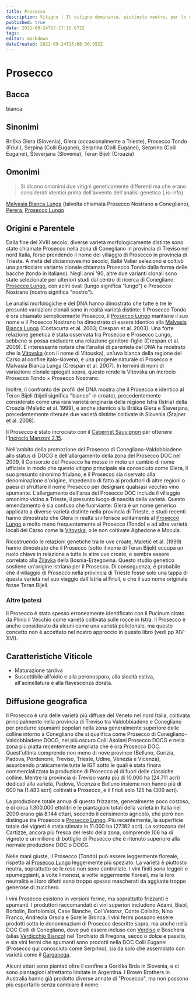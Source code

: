 ```yaml
---
title: Prosecco
description: Vitigno | Il vitigno dominante, piuttosto neutro, per lo spumante Prosecco, probabilmente istriano. Ingannevolmente ribattezzato Glera per motivi di protezione commerciale.
published: true
date: 2021-09-24T15:17:15.672Z
tags: 
editor: markdown
dateCreated: 2021-09-24T15:08:36.952Z
---
```


# Prosecco

## Bacca

bianca

## Sinonimi
Briška Glera (Slovenia), Glera (occasionalmente a Trieste), Prosecco Tondo (Friuli), Serpina (Colli Euganei), Serprina (Colli Euganei), Serprino (Colli Euganei), Števerjana (Slovenia), Teran Bijeli (Croazia)


## Omonimi
> Si dicono omonimi due vitigni geneticamente differenti ma che erano considerati identici prima dell'avvento dell'analisi genetica
{.is-info}

[Malvasia Bianca Lunga](/vitigni/Italia/malvasia-bianca-lunga) (talvolta chiamata Prosecco Nostrano a Conegliano), [Perera](/vitigni/Italia/perera), [Prosecco Lungo](/vitigni/Italia/prosecco-lungo)

## Origini e Parentele

Dalla fine del XVIII secolo, diverse varietà morfologicamente distinte sono state chiamate Prosecco nella zona di Conegliano in provincia di Treviso nel nord Italia, forse prendendo il nome del villaggio di Prosecco in provincia di Trieste. A metà del diciannovesimo secolo, Balbi Valier selezionò e coltivò una particolare variante clonale chiamata Prosecco Tondo dalla forma delle bacche (tondo in italiano). Negli anni '80, altre due varianti clonali sono state selezionate per ulteriori studi dal centro di ricerca di Conegliano: [Prosecco Lungo](/vitigni/Italia/prosecco-lungo), con acini ovali (lungo significa "lungo") e Prosecco Nostrano (nostro significa "nostro").

Le analisi morfologiche e del DNA hanno dimostrato che tutte e tre le presunte variazioni clonali sono in realtà varietà distinte: Il Prosecco Tondo è ora chiamato semplicemente Prosecco, il [Prosecco Lungo](/vitigni/Italia/prosecco-lungo) mantiene il suo nome e il Prosecco Nostrano ha dimostrato di essere identico alla [Malvasia Bianca Lunga](/vitigni/Italia/malvasia-bianca-lunga) (Costacurta et al. 2003; Crespan et al. 2003). Una forte relazione genetica è stata osservata tra Prosecco e Prosecco Lungo, sebbene si possa escludere una relazione genitore-figlio (Crespan et al. 2009). È interessante notare che l'analisi di parentela del DNA ha mostrato che la [Vitovska](/vitigni/Slovenia/bacca-bianca/vitovska) (con il nome di Vitouska), un'uva bianca della regione del Carso al confine italo-sloveno, è una progenie naturale di Prosecco e Malvasia Bianca Lunga (Crespan et al. 2007). In termini di nomi di variazione clonale spiegati sopra, questo rende la Vitovska un incrocio Prosecco Tondo × Prosecco Nostrano.

Inoltre, il confronto dei profili del DNA mostra che il Prosecco è identico al Teran Bijeli (bijeli significa "bianco" in croato), precedentemente considerato come una rara varietà originaria della regione Istra (Istria) della Croazia (Maletić et al. 1999), e anche identico alla Briška Glera e Števerjana, precedentemente ritenute due varietà distinte coltivate in Slovenia (Štajner et al. 2008).

Il Prosecco è stato incrociato con il [Cabernet Sauvignon](/vitigni/Francia/cabernet-sauvignon) per ottenere l'[Incrocio Manzoni 2.15](/vitigni/Italia/incrocio-manzoni-2.15).

Nell'ambito della promozione del Prosecco di Conegliano-Valdobbiadene allo status di DOCG e dell'allargamento della zona del Prosecco DOC nel 2009, il Consorzio del Prosecco ha messo in moto un cambio di nome ufficiale in modo che questo vitigno principale sia conosciuto come Glera, il suo presunto sinonimo friulano, e il Prosecco sia riservato alla denominazione d'origine, impedendo di fatto ai produttori di altre regioni o paesi di sfruttare il nome Prosecco per designare qualsiasi vecchio vino spumante. L'allargamento dell'area del Prosecco DOC include il villaggio omonimo vicino a Trieste, il presunto luogo di nascita della varietà. Questo emendamento è sia confuso che fuorviante: Glera è un nome generico applicato a diverse varietà distinte nella provincia di Trieste, e studi recenti hanno dimostrato che Glera in realtà si riferisce solitamente al [Prosecco Lungo](/vitigni/Italia/prosecco-lungo) e molto meno frequentemente al Prosecco (Tondo) e ad altre varietà locali del Carso come la [Vitovska](/vitigni/Slovenia/bacca-bianca/vitovska), o le non coltivate Aghedone e Mocula.

Ricostruendo le relazioni genetiche tra le uve croate, Maletić et al. (1999) hanno dimostrato che il Prosecco (sotto il nome di Teran Bijeli) occupa un ruolo chiave in relazione a tutte le altre uve croate, e sembra essere correlato alla [Žilavka](/vitigni/Bosnia-Erzegovina/bacca-bianca/zilavka) della Bosnia-Erzegovina. Questo studio genetico sostiene un'origine istriana per il Prosecco. Di conseguenza, è probabile che il villaggio di Prosecco nella provincia di Trieste fosse solo una tappa di questa varietà nel suo viaggio dall'Istria al Friuli, e che il suo nome originale fosse Teran Bijeli.

### Altre Ipotesi

Il Prosecco è stato spesso erroneamente identificato con il Pucinum citato da Plinio il Vecchio come varietà coltivata sulle rocce in Istra. Il Prosecco è anche considerato da alcuni come una varietà policlonale, ma questo concetto non è accettato nel nostro approccio in questo libro (vedi pp XIV-XVI).

## Caratteristiche Viticole

- Maturazione tardiva
- Suscettibile all'oidio e alla peronospora, alla siccità estiva, all'acinellatura e alla flavescenza dorata.


## Diffusione geografica

Il Prosecco è una delle varietà più diffuse del Veneto nel nord Italia, coltivata principalmente nella provincia di Treviso tra Valdobbiadene e Conegliano per produrre spumanti popolari nella zona generalmente superiore delle colline intorno a Conegliano che si qualifica come Prosecco di Conegliano-Valdobbiadene DOCG, nel più oscuro Colli Asolani Prosecco DOCG e nella zona più piatta recentemente ampliata che è ora Prosecco DOC. Quest'ultima comprende non meno di nove province (Belluno, Gorizia, Padova, Pordenone, Treviso, Trieste, Udine, Venezia e Vicenza), assorbendo praticamente tutte le IGT sotto le quali è stata finora commercializzata la produzione di Prosecco al di fuori delle classiche colline. Mentre la provincia di Treviso vanta più di 10.000 ha (24.711 acri) dedicati alla varietà, Padova, Vicenza e Belluno insieme non hanno più di 600 ha (1.483 acri) coltivati a Prosecco, e il Friuli solo 125 ha (309 acri).

La produzione totale annua di questo frizzante, generalmente poco costoso, è di circa 1.300.000 ettolitri e le piantagioni totali della varietà in Italia nel 2000 erano già 8.144 ettari, secondo il censimento agricolo, che però non distingue tra Prosecco e [Prosecco Lungo](/vitigni/Italia/prosecco-lungo). Più recentemente, la superficie totale dei vigneti è stata stimata in 11.000 ha (27.182 acri). La sottozona del Cartizze, ancora più fresca del resto della zona, comprende 106 ha di vigneto e un milione di bottiglie di Prosecco che è ritenuto superiore alla normale produzione DOC o DOCG.

Nelle mani giuste, il Prosecco (Tondo) può essere leggermente floreale, rispetto al [Prosecco Lungo](/vitigni/Italia/prosecco-lungo) leggermente più speziato. La varietà è piuttosto neutra, soprattutto se le rese non sono controllate. I vini finiti sono leggeri e spumeggianti, a volte limonosi, a volte leggermente floreali, ma la loro neutralità e i loro difetti sono troppo spesso mascherati da aggiunte troppo generose di zucchero.

I vini Prosecco esistono in versioni ferme, ma soprattutto frizzanti e spumanti. I produttori raccomandati di vini superiori includono Adami, Bisol, Bortolin, Bortolomiol, Case Bianche, Col Vetoraz, Conte Collalto, Nino Franco, Andreola Orsola e Sorelle Bronca. I vini fermi possono essere prodotti sotto le denominazioni di Prosecco descritte sopra, ma anche nella DOC Colli di Conegliano, dove può essere incluso con [Verdiso](/vitigni/Italia/verdiso) e Boschera (alias [Verdicchio Bianco](/vitigni/Italia/verdicchio-bianco)) nel Torchiato di Fregona, secco o dolce e passito, e sia vini fermi che spumanti sono prodotti nella DOC Colli Euganei (Prosecco qui conosciuto come Serprino), sia da solo che assemblato con varietà come il [Garganega](/vitigni/Italia/garganega).

Alcuni ettari sono piantati oltre il confine a Goriška Brda in Slovenia, e ci sono piantagioni altrettanto limitate in Argentina. I Brown Brothers in Australia hanno già prodotto diverse annate di "Prosecco", ma non possono più esportarlo senza cambiare il nome.
